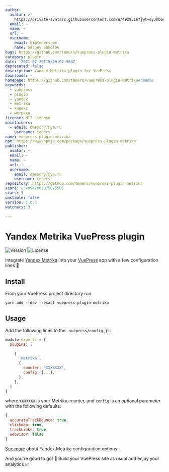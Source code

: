 ```yaml
---
author:
  avatar: >-
    https://private-avatars.githubusercontent.com/u/4928316?jwt=eyJhbGciOiJIUzI1NiIsInR5cCI6IkpXVCJ9.eyJpc3MiOiJnaXRodWIuY29tIiwiYXVkIjoicmF3LmdpdGh1YnVzZXJjb250ZW50LmNvbSIsImtleSI6ImtleTEiLCJleHAiOjE3MzQ2NzM5ODAsIm5iZiI6MTczNDY3Mjc4MCwicGF0aCI6Ii91LzQ5MjgzMTYifQ.ZE3Sk7_Coa4CRdxcE2zNFl439Rbj9gdS9U7BAOlwQpE&v=4
  email: ~
  name: ~
  url: ~
  username:
    email: hi@teners.me
    name: Sergey Sokolov
bugs: https://github.com/teners/vuepress-plugin-metrika
category: plugin
date: '2021-07-20T15:09:02.964Z'
deprecated: false
description: Yandex Metrika plugin for VuePress
downloads: ~
homepage: https://github.com/teners/vuepress-plugin-metrika#readme
keywords:
  - vuepress
  - plugin
  - yandex
  - metrika
  - яндекс
  - метрика
license: MIT License
maintainers:
  - email: dmemory7@ya.ru
    username: teners
name: vuepress-plugin-metrika
npm: https://www.npmjs.com/package/vuepress-plugin-metrika
publisher:
  avatar: ~
  email: ~
  name: ~
  url: ~
  username:
    email: dmemory7@ya.ru
    username: teners
repository: https://github.com/teners/vuepress-plugin-metrika
score: 0.40947803875075506
stars: 3
unstable: false
version: 1.0.3
watchers: 3

---
```


# Yandex Metrika VuePress plugin

![Version](https://img.shields.io/npm/v/vuepress-plugin-metrika)
![License](https://img.shields.io/npm/l/vuepress-plugin-metrika)

Integrate [Yandex.Metrika](https://metrika.yandex.ru/) into your
[VuePress](http://vuepress.vuejs.org) app with a few configuration lines 🔧

## Install

From your VuePress project directory run

```shell
yarn add --dev --exact vuepress-plugin-metrika
```

## Usage

Add the following lines to the `.vuepress/config.js`:

```js
module.exports = {
  plugins: [
    ...
    [
      'metrika',
      {
        counter: 'XXXXXXX',
        config: {...},
      },
    ],
  ]
}
```

where `XXXXXXX` is your Metrika counter, and `config` is an optional parameter
with the following defaults:

```js
{
  accurateTrackBounce: true,
  clickmap: true,
  trackLinks: true,
  webvisor: false
}
```

[See more](https://yandex.ru/support/metrica/code/counter-initialize.html)
about Yandex.Metrika configuration options.

And you're good to go! 🚀 Build your VuePress site as usual
and enjoy your analytics 📈
